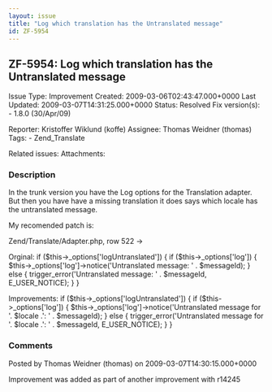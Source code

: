 ```yaml
---
layout: issue
title: "Log which translation has the Untranslated message"
id: ZF-5954
---
```


ZF-5954: Log which translation has the Untranslated message
-----------------------------------------------------------

 Issue Type: Improvement Created: 2009-03-06T02:43:47.000+0000 Last Updated: 2009-03-07T14:31:25.000+0000 Status: Resolved Fix version(s): - 1.8.0 (30/Apr/09)
 
 Reporter:  Kristoffer Wiklund (koffe)  Assignee:  Thomas Weidner (thomas)  Tags: - Zend\_Translate
 
 Related issues: 
 Attachments: 
### Description

In the trunk version you have the Log options for the Translation adapter. But then you have have a missing translation it does says which locale has the untranslated message.

My recomended patch is:

Zend/Translate/Adapter.php, row 522 ->

Orginal: if ($this->\_options['logUntranslated']) { if ($this->\_options['log']) { $this->\_options['log']->notice('Untranslated message: ' . $messageId); } else { trigger\_error('Untranslated message: ' . $messageId, E\_USER\_NOTICE); } }

Improvements: if ($this->\_options['logUntranslated']) { if ($this->\_options['log']) { $this->\_options['log']->notice('Untranslated message for '. $locale .': ' . $messageId); } else { trigger\_error('Untranslated message for '. $locale .': ' . $messageId, E\_USER\_NOTICE); } }

 

 

### Comments

Posted by Thomas Weidner (thomas) on 2009-03-07T14:30:15.000+0000

Improvement was added as part of another improvement with r14245

 

 